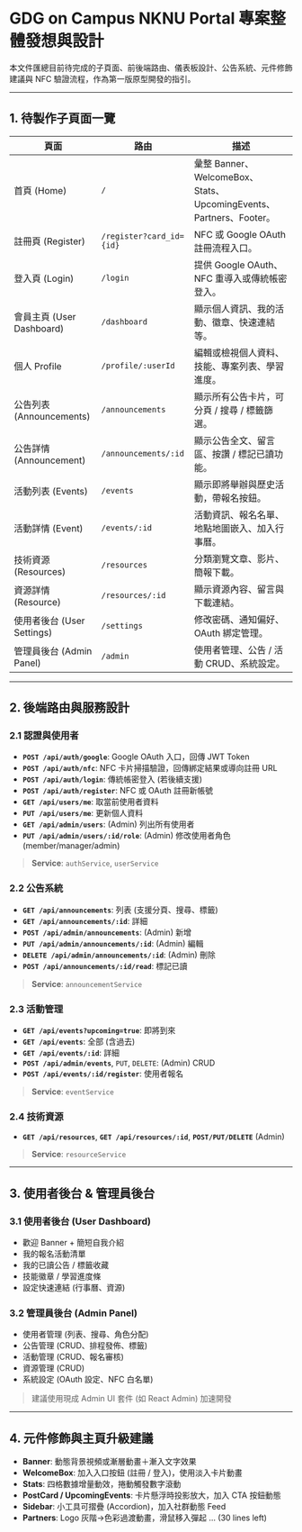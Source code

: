 # GDG on Campus NKNU Portal 專案整體發想與設計

本文件匯總目前待完成的子頁面、前後端路由、儀表板設計、公告系統、元件修飾建議與 NFC 驗證流程，作為第一版原型開發的指引。

---

## 1. 待製作子頁面一覽

| 頁面                        | 路由                        | 描述                                                    |
|-----------------------------|-----------------------------|---------------------------------------------------------|
| 首頁 (Home)                 | `/`                         | 彙整 Banner、WelcomeBox、Stats、UpcomingEvents、Partners、Footer。 |
| 註冊頁 (Register)           | `/register?card_id={id}`    | NFC 或 Google OAuth 註冊流程入口。                      |
| 登入頁 (Login)              | `/login`                    | 提供 Google OAuth、NFC 重導入或傳統帳密登入。           |
| 會員主頁 (User Dashboard)   | `/dashboard`                | 顯示個人資訊、我的活動、徽章、快速連結等。             |
| 個人 Profile                | `/profile/:userId`          | 編輯或檢視個人資料、技能、專案列表、學習進度。         |
| 公告列表 (Announcements)    | `/announcements`            | 顯示所有公告卡片，可分頁 / 搜尋 / 標籤篩選。           |
| 公告詳情 (Announcement)     | `/announcements/:id`        | 顯示公告全文、留言區、按讚 / 標記已讀功能。             |
| 活動列表 (Events)           | `/events`                   | 顯示即將舉辦與歷史活動，帶報名按鈕。                   |
| 活動詳情 (Event)            | `/events/:id`               | 活動資訊、報名名單、地點地圖嵌入、加入行事曆。         |
| 技術資源 (Resources)        | `/resources`                | 分類瀏覽文章、影片、簡報下載。                         |
| 資源詳情 (Resource)         | `/resources/:id`            | 顯示資源內容、留言與下載連結。                         |
| 使用者後台 (User Settings)  | `/settings`                 | 修改密碼、通知偏好、OAuth 綁定管理。                   |
| 管理員後台 (Admin Panel)    | `/admin`                    | 使用者管理、公告 / 活動 CRUD、系統設定。               |

---

## 2. 後端路由與服務設計

### 2.1 認證與使用者

- **`POST /api/auth/google`**: Google OAuth 入口，回傳 JWT Token
- **`POST /api/auth/nfc`**: NFC 卡片掃描驗證，回傳綁定結果或導向註冊 URL
- **`POST /api/auth/login`**: 傳統帳密登入 (若後續支援)
- **`POST /api/auth/register`**: NFC 或 OAuth 註冊新帳號
- **`GET /api/users/me`**: 取當前使用者資料
- **`PUT /api/users/me`**: 更新個人資料
- **`GET /api/admin/users`**: (Admin) 列出所有使用者
- **`PUT /api/admin/users/:id/role`**: (Admin) 修改使用者角色 (member/manager/admin)

> **Service**: `authService`, `userService`

### 2.2 公告系統

- **`GET /api/announcements`**: 列表 (支援分頁、搜尋、標籤)
- **`GET /api/announcements/:id`**: 詳細
- **`POST /api/admin/announcements`**: (Admin) 新增
- **`PUT /api/admin/announcements/:id`**: (Admin) 編輯
- **`DELETE /api/admin/announcements/:id`**: (Admin) 刪除
- **`POST /api/announcements/:id/read`**: 標記已讀

> **Service**: `announcementService`

### 2.3 活動管理

- **`GET /api/events?upcoming=true`**: 即將到來
- **`GET /api/events`**: 全部 (含過去)
- **`GET /api/events/:id`**: 詳細
- **`POST /api/admin/events`**, `PUT`, `DELETE`: (Admin) CRUD
- **`POST /api/events/:id/register`**: 使用者報名

> **Service**: `eventService`

### 2.4 技術資源

- **`GET /api/resources`**, **`GET /api/resources/:id`**, **`POST/PUT/DELETE`** (Admin)

> **Service**: `resourceService`

---

## 3. 使用者後台 & 管理員後台

### 3.1 使用者後台 (User Dashboard)

- 歡迎 Banner + 簡短自我介紹
- 我的報名活動清單
- 我的已讀公告 / 標籤收藏
- 技能徽章 / 學習進度條
- 設定快速連結 (行事曆、資源)

### 3.2 管理員後台 (Admin Panel)

- 使用者管理 (列表、搜尋、角色分配)
- 公告管理 (CRUD、排程發佈、標籤)
- 活動管理 (CRUD、報名審核)
- 資源管理 (CRUD)
- 系統設定 (OAuth 設定、NFC 白名單)

> 建議使用現成 Admin UI 套件 (如 React Admin) 加速開發

---

## 4. 元件修飾與主頁升級建議

- **Banner**: 動態背景視頻或漸層動畫＋漸入文字效果
- **WelcomeBox**: 加入入口按鈕 (註冊 / 登入)，使用淡入卡片動畫
- **Stats**: 四格數據增量動效，捲動觸發數字滾動
- **PostCard / UpcomingEvents**: 卡片懸浮時投影放大，加入 CTA 按鈕動態
- **Sidebar**: 小工具可摺疊 (Accordion)，加入社群動態 Feed
- **Partners**: Logo 灰階→色彩過渡動畫，滑鼠移入彈起
... (30 lines left)
